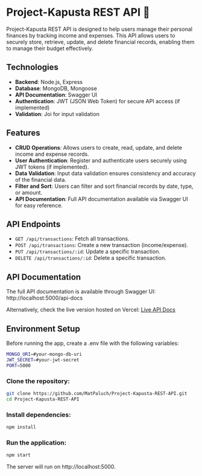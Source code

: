 # Project-Kapusta REST API 🥬

Project-Kapusta REST API is designed to help users manage their personal finances by tracking income
and expenses. This API allows users to securely store, retrieve, update, and delete financial
records, enabling them to manage their budget effectively.

## Technologies

- **Backend**: Node.js, Express
- **Database**: MongoDB, Mongoose
- **API Documentation**: Swagger UI
- **Authentication**: JWT (JSON Web Token) for secure API access (if implemented)
- **Validation**: Joi for input validation

## Features

- **CRUD Operations**: Allows users to create, read, update, and delete income and expense records.
- **User Authentication**: Register and authenticate users securely using JWT tokens (if
  implemented).
- **Data Validation**: Input data validation ensures consistency and accuracy of the financial data.
- **Filter and Sort**: Users can filter and sort financial records by date, type, or amount.
- **API Documentation**: Full API documentation available via Swagger UI for easy reference.

## API Endpoints

- `GET /api/transactions`: Fetch all transactions.
- `POST /api/transactions`: Create a new transaction (income/expense).
- `PUT /api/transactions/:id`: Update a specific transaction.
- `DELETE /api/transactions/:id`: Delete a specific transaction.

## API Documentation

The full API documentation is available through Swagger UI:  
http://localhost:5000/api-docs

Alternatively, check the live version hosted on Vercel:
[Live API Docs](https://project-kapusta-rest-api.vercel.app/api-docs/)

## Environment Setup

Before running the app, create a .env file with the following variables:

```bash
MONGO_URI=#your-mongo-db-uri
JWT_SECRET=#your-jwt-secret
PORT=5000
```

### Clone the repository:

```bash
git clone https://github.com/MatPaluch/Project-Kapusta-REST-API.git
cd Project-Kapusta-REST-API
```

### Install dependencies:

```bash
npm install
```

### Run the application:

```bash
npm start
```

The server will run on http://localhost:5000.
